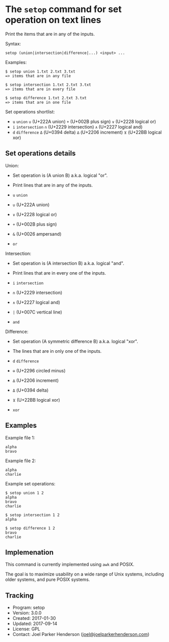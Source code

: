 # The `setop` command for set operation on text lines

Print the items that are in any of the inputs.

Syntax:

    setop (union|intersection|difference|...) <input> ...

Examples:

    $ setop union 1.txt 2.txt 3.txt
    => items that are in any file

    $ setop intersection 1.txt 2.txt 3.txt
    => items that are in every file

    $ setop difference 1.txt 2.txt 3.txt
    => items that are in one file

Set operations shortlist:

  * `u` `union` `∪` (U+222A union) `+` (U+002B plus sign) `∨` (U+2228 logical or)
  * `i` `intersection` `∩` (U+2229 intersection) `∧` (U+2227 logical and)
  * `d` `difference` `Δ` (U+0394 delta) `∆` (U+2206 increment) `⊻` (U+22BB logical xor)


## Set operations details

Union:

  * Set operation is (A union B) a.k.a. logical "or".

  * Print lines that are in any of the inputs.

  * `u` `union`

  * `∪` (U+222A union)

  * `∨` (U+2228 logical or)

  * `+` (U+002B plus sign)

  * `&` (U+0026 ampersand)

  * `or`

Intersection:

  * Set operation is (A intersection B) a.k.a. logical "and".

  * Print lines that are in every one of the inputs.

  * `i` `intersection`

  * `∩` (U+2229 intersection)

  * `∧` (U+2227 logical and)

  * `|` (U+007C vertical line)

  * `and`

Difference:

  * Set operation (A symmetric difference B) a.k.a. logical "xor".

  * The lines that are in only one of the inputs. 

  * `d` `difference` 

  * `⊖` (U+2296 circled minus)

  * `∆` (U+2206 increment)

  * `Δ` (U+0394 delta)

  * `⊻` (U+22BB logical xor)

  * `xor`


## Examples

Example file 1:

    alpha
    bravo

Example file 2:

    alpha
    charlie

Example set operations:

    $ setop union 1 2
    alpha
    bravo
    charlie

    $ setop intersection 1 2
    alpha

    $ setop difference 1 2
    bravo
    charlie


## Implemenation

This command is currently implemented using `awk` and POSIX.

The goal is to maximize usability on a wide range of Unix systems, including older systems, and pure POSIX systems.


## Tracking

* Program: setop
* Version: 3.0.0
* Created: 2017-01-30
* Updated: 2017-09-14
* License: GPL
* Contact: Joel Parker Henderson (joel@joelparkerhenderson.com)
